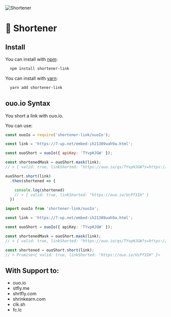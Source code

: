 ![Shortener][shortener-link-logo]
# 🔗 Shortener

## Install

You can install with [npm][shortener-link-npm]:
```bash
  npm install shortener-link
```

You can install with [yarn][shortener-link-yarn]:
```bash
  yarn add shortener-link
```

## ouo.io Syntax
You short a link with ouo.io.

You can use:

```javascript
const ouoIo = require('shortener-link/ouoIo');

const link = 'https://7-up.net/embed-ih21389uah9a.html';

const ouoShort = ouoIo({ apiKey: 'TYvpHJGW' });

const shortenedMask = ouoShort.mask(link);
// > { valid: true, linkShorted: "https://ouo.io/qs/TYvpHJGW?s=https://7-up.net/embed-ih21389uah9a.html" }

ouoShort.short(link)
  .then(shortened => {

    console.log(shortened)
    // > { valid: true, linkShorted: "https://ouo.io/UcPf3IH" }
  })
```

```typescript
import ouoIo from 'shortener-link/ouoIo';

const link = 'https://7-up.net/embed-ih21389uah9a.html';

const ouoShort = ouoIo({ apiKey: 'TYvpHJGW' });

const shortenedMask = ouoShort.mask(link);
// > { valid: true, linkShorted: "https://ouo.io/qs/TYvpHJGW?s=https://7-up.net/embed-ih21389uah9a.html" }

const shortened = ouoShort.short(link);
// > Promise<{ valid: true, linkShorted: "https://ouo.io/UcPf3IH" }>
```

## With Support to:
- ouo.io
- stfly.me
- shrtfly.com
- shrinkearn.com
- clk.sh
- fc.lc

<!-- Markdown link & img's -->
[license-link]: /LICENSE
[shortener-link-logo]: https://i.imgur.com/5Fi7pI9.png
[shortener-link-npm]: https://www.npmjs.com/package/shortener-link
[shortener-link-yarn]: https://yarnpkg.com/package/shortener-link
